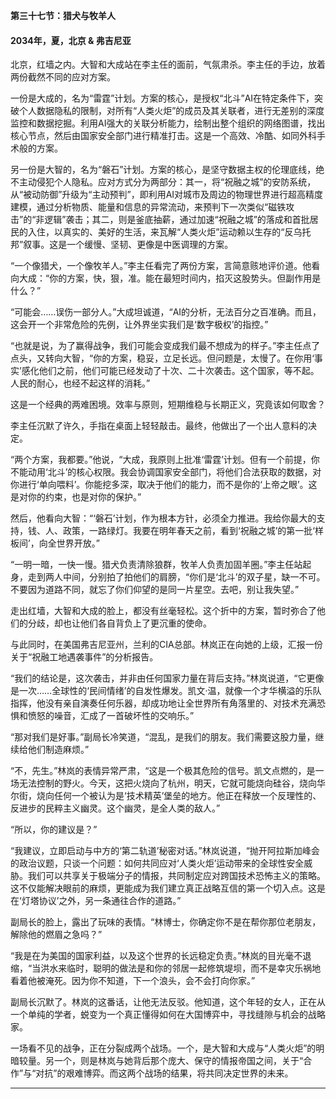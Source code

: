 **第三十七节：猎犬与牧羊人**

#### **2034年，夏，北京 & 弗吉尼亚**

北京，红墙之内。大智和大成站在李主任的面前，气氛肃杀。李主任的手边，放着两份截然不同的应对方案。

一份是大成的，名为“雷霆”计划。方案的核心，是授权“北斗”AI在特定条件下，突破个人数据隐私的限制，对所有“人类火炬”的成员及其关联者，进行无差别的深度监控和数据挖掘。利用AI强大的关联分析能力，绘制出整个组织的网络图谱，找出核心节点，然后由国家安全部门进行精准打击。这是一个高效、冷酷、如同外科手术般的方案。

另一份是大智的，名为“磐石”计划。方案的核心，是坚守数据主权的伦理底线，绝不主动侵犯个人隐私。应对方式分为两部分：其一，将“祝融之城”的安防系统，从“被动防御”升级为“主动预判”，即利用AI对城市及周边的物理世界进行超高精度建模，通过分析物质、能量和信息的异常流动，来预判下一次类似“磁铁攻击”的“非逻辑”袭击；其二，则是釜底抽薪，通过加速“祝融之城”的落成和首批居民的入住，以真实的、美好的生活，来瓦解“人类火炬”运动赖以生存的“反乌托邦”叙事。这是一个缓慢、坚韧、更像是中医调理的方案。

“一个像猎犬，一个像牧羊人。”李主任看完了两份方案，言简意赅地评价道。他看向大成：“你的方案，快，狠，准。能在最短时间内，掐灭这股势头。但副作用是什么？”

“可能会……误伤一部分人。”大成坦诚道，“AI的分析，无法百分之百准确。而且，这会开一个非常危险的先例，让外界坐实我们是‘数字极权’的指控。”

“也就是说，为了赢得战争，我们可能会变成我们最不想成为的样子。”李主任点了点头，又转向大智，“你的方案，稳妥，立足长远。但问题是，太慢了。在你用‘事实’感化他们之前，他们可能已经发动了十次、二十次袭击。这个国家，等不起。人民的耐心，也经不起这样的消耗。”

这是一个经典的两难困境。效率与原则，短期维稳与长期正义，究竟该如何取舍？

李主任沉默了许久，手指在桌面上轻轻敲击。最终，他做出了一个出人意料的决定。

“两个方案，我都要。”他说，“大成，我原则上批准‘雷霆’计划。但有一个前提，你不能动用‘北斗’的核心权限。我会协调国家安全部门，将他们合法获取的数据，对你进行‘单向喂料’。你能挖多深，取决于他们的能力，而不是你的‘上帝之眼’。这是对你的约束，也是对你的保护。”

然后，他看向大智：“‘磐石’计划，作为根本方针，必须全力推进。我给你最大的支持，钱、人、政策，一路绿灯。我要在明年春天之前，看到‘祝融之城’的第一批‘样板间’，向全世界开放。”

“一明一暗，一快一慢。猎犬负责清除狼群，牧羊人负责加固羊圈。”李主任站起身，走到两人中间，分别拍了拍他们的肩膀，“你们是‘北斗’的双子星，缺一不可。不要因为道路不同，就忘了你们仰望的是同一片星空。去吧，别让我失望。”

走出红墙，大智和大成的脸上，都没有丝毫轻松。这个折中的方案，暂时弥合了他们的分歧，却也让他们各自背负上了更沉重的使命。

与此同时，在美国弗吉尼亚州，兰利的CIA总部。林岚正在向她的上级，汇报一份关于“祝融工地遇袭事件”的分析报告。

“我们的结论是，这次袭击，并非由任何国家力量在背后支持。”林岚说道，“它更像是一次……全球性的‘民间情绪’的自发性爆发。凯文·温，就像一个才华横溢的乐队指挥，他没有亲自演奏任何乐器，却成功地让全世界所有角落里的、对技术充满恐惧和愤怒的噪音，汇成了一首破坏性的交响乐。”

“那对我们是好事。”副局长冷笑道，“混乱，是我们的朋友。我们需要这股力量，继续给他们制造麻烦。”

“不，先生。”林岚的表情异常严肃，“这是一个极其危险的信号。凯文点燃的，是一场无法控制的野火。今天，这把火烧向了杭州，明天，它就可能烧向硅谷，烧向华尔街，烧向任何一个被认为是‘技术精英’堡垒的地方。他正在释放一个反理性的、反进步的民粹主义幽灵。这个幽灵，是全人类的敌人。”

“所以，你的建议是？”

“我建议，立即启动与中方的‘第二轨道’秘密对话。”林岚说道，“抛开阿拉斯加峰会的政治议题，只谈一个问题：如何共同应对‘人类火炬’运动带来的全球性安全威胁。我们可以共享关于极端分子的情报，共同制定应对跨国技术恐怖主义的策略。这不仅能解决眼前的麻烦，更能成为我们建立真正战略互信的第一个切入点。这是在‘灯塔协议’之外，另一条通往合作的道路。”

副局长的脸上，露出了玩味的表情。“林博士，你确定你不是在帮你那位老朋友，解除他的燃眉之急吗？”

“我是在为美国的国家利益，以及这个世界的长远稳定负责。”林岚的目光毫不退缩，“当洪水来临时，聪明的做法是和你的邻居一起修筑堤坝，而不是幸灾乐祸地看着他被淹死。因为你不知道，下一个浪头，会不会打向你家。”

副局长沉默了。林岚的这番话，让他无法反驳。他知道，这个年轻的女人，正在从一个单纯的学者，蜕变为一个真正懂得如何在大国博弈中，寻找缝隙与机会的战略家。

一场看不见的战争，正在分裂成两个战场。一个，是大智和大成与“人类火炬”的明暗较量。另一个，则是林岚与她背后那个庞大、保守的情报帝国之间，关于“合作”与“对抗”的艰难博弈。而这两个战场的结果，将共同决定世界的未来。

---

###

###
